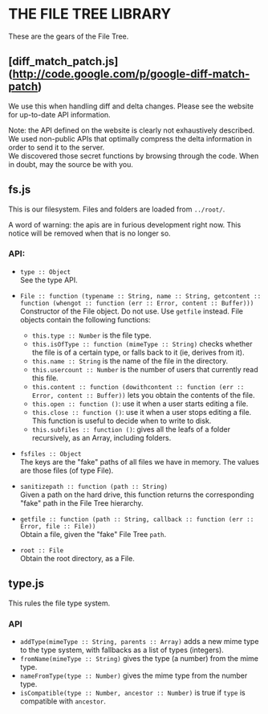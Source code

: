 THE FILE TREE LIBRARY
=====================


These are the gears of the File Tree.

[diff\_match\_patch.js] (http://code.google.com/p/google-diff-match-patch)
------------------------------------------------------------------------

We use this when handling diff and delta changes.
Please see the website for up-to-date API information.

Note: the API defined on the website is clearly not exhaustively described. We
used non-public APIs that optimally compress the delta information in order to
send it to the server.  
We discovered those secret functions by browsing through the code. When in
doubt, may the source be with you.

fs.js
-----

This is our filesystem. Files and folders are loaded from `../root/`.

A word of warning: the apis are in furious development right now. This notice
will be removed when that is no longer so.    

### API:

- `type :: Object`  
  See the type API.

- `File :: function (typename :: String, name :: String, getcontent :: function
  (whengot :: function (err :: Error, content :: Buffer)))`  
  Constructor of the File object. Do not use. Use `getfile` instead.
  File objects contain the following functions:

  * `this.type :: Number` is the file type.
  * `this.isOfType :: function (mimeType :: String)` checks whether the file is
    of a certain type, or falls back to it (ie, derives from it).
  * `this.name :: String` is the name of the file in the directory.
  * `this.usercount :: Number` is the number of users that currently read this
    file.
  * `this.content :: function (dowithcontent :: function (err :: Error, content
    :: Buffer))` lets you obtain the contents of the file.
  * `this.open :: function ()`: use it when a user starts editing a file.
  * `this.close :: function ()`: use it when a user stops editing a file.
    This function is useful to decide when to write to disk.
  * `this.subfiles :: function ()`: gives all the leafs of a folder recursively,
    as an Array, including folders.

- `fsfiles :: Object`  
  The keys are the "fake" paths of all files we have in memory. The values are
  those files (of type File).

- `sanitizepath :: function (path :: String)`  
  Given a path on the hard drive, this function returns the corresponding "fake"
  path in the File Tree hierarchy.

- `getfile :: function (path :: String, callback :: function (err :: Error, file
  :: File))`  
  Obtain a file, given the "fake" File Tree `path`.

- `root :: File`  
  Obtain the root directory, as a File.


type.js
-------

This rules the file type system.

### API

- `addType(mimeType :: String, parents :: Array)` adds a new mime type to the
  type system, with fallbacks as a list of types (integers).
- `fromName(mimeType :: String)` gives the type (a number) from the mime type.
- `nameFromType(type :: Number)` gives the mime type from the number type.
- `isCompatible(type :: Number, ancestor :: Number)` is true if `type` is
  compatible with `ancestor`.


